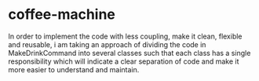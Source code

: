 # coffee-machine


In order to implement the code with less coupling, make it clean, flexible and reusable, i am taking an approach of dividing the code in MakeDrinkCommand into several classes such that each class has a single responsibility which will indicate a clear separation of code and make it more easier to understand and maintain. 